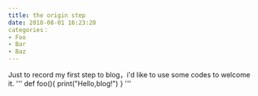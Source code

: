 ```yaml
---
title: the origin step
date: 2018-08-01 16:23:28
categories：
- Foo
- Bar
- Baz
---
```

 Just to record my first step to blog，i'd like to use some codes to welcome it.
 '''
 def foo(){
 print("Hello,blog!")
 }
 '''
